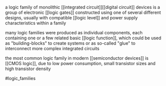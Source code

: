 a logic family of monolithic [[integrated circuit]][[digital circuit]] devices is a group of electronic [[logic gates]] constructed using one of several different designs, usually with compatible [[logic level]] and power supply  characteristics within a family

many logic families were produced as individual components, each containing one or a few related basic [[logic function]], which could be used as "building-blocks" to create systems or as so-called "glue" to interconnect more complex integrated circuits

the most common logic family in modern [[semiconductor devices]] is [[CMOS logic]], due to low power consumption, small transistor sizes and high transistor density

#logic_families